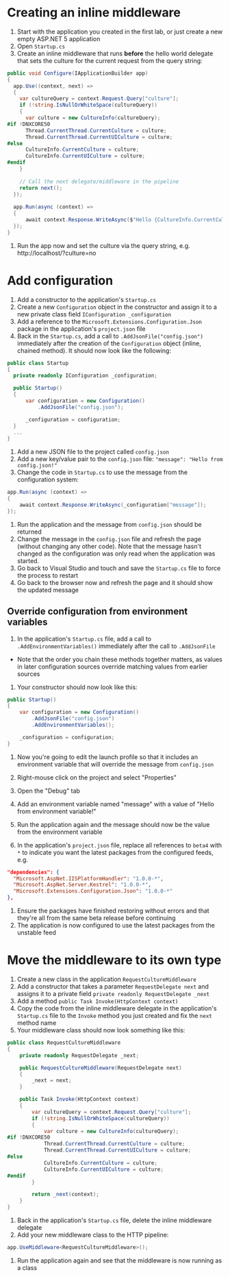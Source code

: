 # Creating an inline middleware
1. Start with the application you created in the first lab, or just create a new empty ASP.NET 5 application
1. Open `Startup.cs`
1. Create an inline middleware that runs **before** the hello world delegate that sets the culture for the current request from the query string:
  
  ``` C#
  public void Configure(IApplicationBuilder app)
  {
    app.Use((context, next) =>
    {
      var cultureQuery = context.Request.Query["culture"];
      if (!string.IsNullOrWhiteSpace(cultureQuery))
      {
        var culture = new CultureInfo(cultureQuery);
  #if !DNXCORE50
        Thread.CurrentThread.CurrentCulture = culture;
        Thread.CurrentThread.CurrentUICulture = culture;
  #else
        CultureInfo.CurrentCulture = culture;
        CultureInfo.CurrentUICulture = culture;
  #endif
      }
      
      // Call the next delegate/middleware in the pipeline
      return next();
    });
    
    app.Run(async (context) =>
    {
        await context.Response.WriteAsync($"Hello {CultureInfo.CurrentCulture.DisplayName}");
    });
  }
  ```
  
1. Run the app now and set the culture via the query string, e.g. http://localhost/?culture=no

# Add configuration
1. Add a constructor to the application's `Startup.cs`
1. Create a new `Configuration` object in the constructor and assign it to a new private class field `IConfiguration _configuration`
1. Add a reference to the `Microsoft.Extensions.Configuration.Json` package in the application's `project.json` file
1. Back in the `Startup.cs`, add a call to `.AddJsonFile("config.json")` immediately after the creation of the `Configuration` object (inline, chained method). It should now look like the following:

  ``` C#
  public class Startup
  {
    private readonly IConfiguration _configuration;

    public Startup()
    {
        var configuration = new Configuration()
            .AddJsonFile("config.json");

        _configuration = configuration;
    }
    ...
  }
  ```
  
1. Add a new JSON file to the project called `config.json`
1. Add a new key/value pair to the `config.json` file: `"message": "Hello from config.json!"`
1. Change the code in `Startup.cs` to use the message from the configuration system:

  ``` C#
  app.Run(async (context) =>
  {
      await context.Response.WriteAsync(_configuration["message"]);
  });
  ```
  
1. Run the application and the message from `config.json` should be returned
1. Change the message in the `config.json` file and refresh the page (without changing any other code). Note that the message hasn't changed as the configuration was only read when the application was started.
1. Go back to Visual Studio and touch and save the `Startup.cs` file to force the process to restart
1. Go back to the browser now and refresh the page and it should show the updated message

## Override configuration from environment variables
1. In the application's `Startup.cs` file, add a call to `.AddEnvironmentVariables()` immediately after the call to `.AddJsonFile`
  - Note that the order you chain these methods together matters, as values in later configuration sources override matching values from earlier sources
1. Your constructor should now look like this:
  
  ``` C#
  public Startup()
  {
      var configuration = new Configuration()
          .AddJsonFile("config.json")
          .AddEnvironmentVariables();

      _configuration = configuration;
  }
  ```
  
1. Now you're going to edit the launch profile so that it includes an environment variable that will override the message from `config.json`
1. Right-mouse click on the project and select "Properties"
1. Open the "Debug" tab
1. Add an environment variable named "message" with a value of "Hello from environment variable!"
1. Run the application again and the message should now be the value from the environment variable

1. In the application's `project.json` file, replace all references to `beta4` with `*` to indicate you want the latest packages from the configured feeds, e.g.

  ``` JSON
  "dependencies": {
    "Microsoft.AspNet.IISPlatformHandler": "1.0.0-*",
    "Microsoft.AspNet.Server.Kestrel": "1.0.0-*",
    "Microsoft.Extensions.Configuration.Json": "1.0.0-*"
  },
  ```
  
1. Ensure the packages have finished restoring without errors and that they're all from the same beta release before continuing
1. The application is now configured to use the latest packages from the unstable feed

# Move the middleware to its own type
1. Create a new class in the application `RequestCultureMiddleware`
1. Add a constructor that takes a parameter `RequestDelegate next` and assigns it to a private field `private readonly RequestDelegate _next`
1. Add a method `public Task Invoke(HttpContext context)`
1. Copy the code from the inline middleware delegate in the application's `Startup.cs` file to the `Invoke` method you just created and fix the `next` method name
1. Your middleware class should now look something like this:

  ``` C#
  public class RequestCultureMiddleware
  {
      private readonly RequestDelegate _next;
  
      public RequestCultureMiddleware(RequestDelegate next)
      {
          _next = next;
      }
  
      public Task Invoke(HttpContext context)
      {
          var cultureQuery = context.Request.Query["culture"];
          if (!string.IsNullOrWhiteSpace(cultureQuery))
          {
              var culture = new CultureInfo(cultureQuery);
  #if !DNXCORE50
              Thread.CurrentThread.CurrentCulture = culture;
              Thread.CurrentThread.CurrentUICulture = culture;
  #else
              CultureInfo.CurrentCulture = culture;
              CultureInfo.CurrentUICulture = culture;
  #endif
          }
  
          return _next(context);
      }
  }
  ```
  
1. Back in the application's `Startup.cs` file, delete the inline middleware delegate
1. Add your new middleware class to the HTTP pipeline:

  ``` C#
  app.UseMiddleware<RequestCultureMiddleware>();
  ```
  
1. Run the application again and see that the middleware is now running as a class
